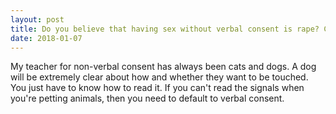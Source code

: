 ```yaml
---
layout: post
title: Do you believe that having sex without verbal consent is rape? Can someone consent just with their actions?
date: 2018-01-07
---
```


<p>My teacher for non-verbal consent has always been cats and dogs. A dog will be extremely clear about how and whether they want to be touched. You just have to know how to read it. If you can't read the signals when you're petting animals, then you need to default to verbal consent.</p>
